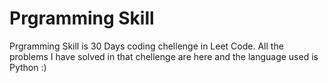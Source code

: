 # Prgramming Skill
Prgramming Skill is 30 Days coding chellenge in Leet Code. All the problems I have solved in that chellenge are here and the language used is Python :)
